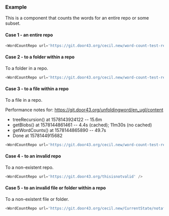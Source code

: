 
### Example

This is a component that counts the words for an entire repo or some subset.

#### Case 1 - an entire repo

```js
<WordCountRepo url='https://git.door43.org/cecil.new/word-count-test-repo' />
```

#### Case 2 - to a folder within a repo

To a folder in a repo.

```js
<WordCountRepo url='https://git.door43.org/cecil.new/word-count-test-repo/folder2' />
```

#### Case 3 - to a file within a repo

To a file in a repo.

Performance notes for: https://git.door43.org/unfoldingword/en_ugl/content
- treeRecursion() at  1578143924122 -- 15.6m
- getBlobs()      at  1578144861461 --  4.4s (cached); 11m30s (no cached)
- getWordCounts() at  1578144865890 -- 49.7s
- Done            at  1578144915682 


```js
<WordCountRepo url='https://git.door43.org/cecil.new/word-count-test-repo/README.md' />
```

#### Case 4 - to an invalid repo

To a non-existent repo.

```js
<WordCountRepo url='https://git.door43.org/thisisnotvalid' />
```

#### Case 5 - to an invalid file or folder within a repo

To a non-existent file or folder.

```js
<WordCountRepo url='https://git.door43.org/cecil.new/CurrentState/notafile' />
```

